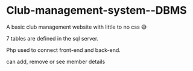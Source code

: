 # Club-management-system--DBMS
A basic club management website with little to no css 😅

7 tables are defined in the sql server.

Php used to connect front-end and back-end. 

can add, remove or see member details
